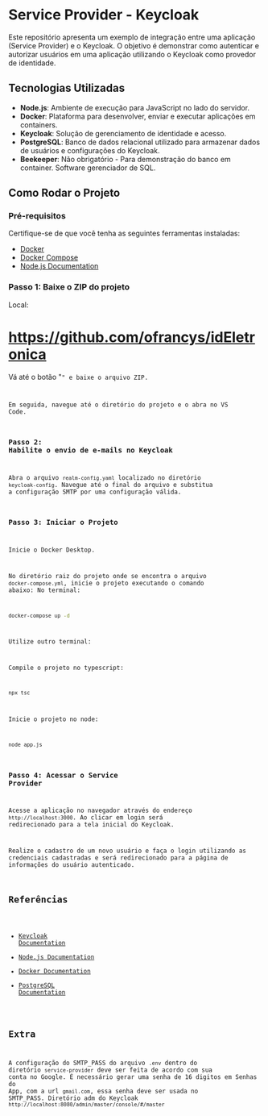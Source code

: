 # Service Provider - Keycloak

Este repositório apresenta um exemplo de integração entre uma aplicação (Service Provider) e o Keycloak. O objetivo é demonstrar como autenticar e autorizar usuários em uma aplicação utilizando o Keycloak como provedor de identidade.

## Tecnologias Utilizadas

- **Node.js**: Ambiente de execução para JavaScript no lado do servidor.
- **Docker**: Plataforma para desenvolver, enviar e executar aplicações em containers.
- **Keycloak**: Solução de gerenciamento de identidade e acesso.
- **PostgreSQL**: Banco de dados relacional utilizado para armazenar dados de usuários e configurações do Keycloak.
- **Beekeeper**: Não obrigatório - Para demonstração do banco em container. Software gerenciador de SQL. 

## Como Rodar o Projeto

### Pré-requisitos

Certifique-se de que você tenha as seguintes ferramentas instaladas:

- [Docker](https://www.docker.com/get-started)
- [Docker Compose](https://docs.docker.com/compose/install/)
- [Node.js Documentation](https://nodejs.org/pt/download/package-manager)

### Passo 1: Baixe o ZIP do projeto

Local:

# https://github.com/ofrancys/idEletronica

Vá até o botão "<Code>" e baixe o arquivo ZIP.

Em seguida, navegue até o diretório do projeto e o abra no VS Code.

### Passo 2: Habilite o envio de e-mails no Keycloak

Abra o arquivo `realm-config.yaml` localizado no diretório `keycloak-config`. Navegue até o final do arquivo e substitua a configuração SMTP por uma configuração válida.

### Passo 3: Iniciar o Projeto

Inicie o Docker Desktop.

No diretório raiz do projeto onde se encontra o arquivo `docker-compose.yml`, inicie o projeto executando o comando abaixo:
No terminal:

```bash
docker-compose up -d
```
Utilize outro terminal:

Compile o projeto no typescript:
```bash
npx tsc   
```

Inicie o projeto no node:
```bash
node app.js   
```

### Passo 4: Acessar o Service Provider

Acesse a aplicação no navegador através do endereço `http://localhost:3000`.
Ao clicar em login será redirecionado para a tela inicial do Keycloak.

Realize o cadastro de um novo usuário e faça o login utilizando as credenciais cadastradas e será redirecionado para a página de informações do usuário autenticado.

## Referências

- [Keycloak Documentation](https://www.keycloak.org/documentation.html)
- [Node.js Documentation](https://nodejs.org/en/docs/) 
- [Docker Documentation](https://docs.docker.com/)
- [PostgreSQL Documentation](https://www.postgresql.org/docs/)

## Extra

A configuração do SMTP_PASS do arquivo `.env` dentro do diretório `service-provider` deve ser feita de acordo com sua conta no Google. 
É necessário gerar uma senha de 16 digitos em Senhas do App, com a url `gmail.com`, essa senha deve ser usada no SMTP_PASS.
Diretório adm do Keycloak `http://localhost:8080/admin/master/console/#/master`